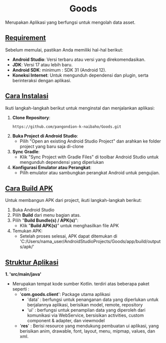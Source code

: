 # <center>Goods</center>

<p>
  Merupakan Aplikasi yang berfungsi untuk mengolah data asset.
</p>

## <u>Requirement</u>

Sebelum memulai, pastikan Anda memiliki hal-hal berikut:

- **Android Studio**: Versi terbaru atau versi yang direkomendasikan.
- **JDK**: Versi 17 atau lebih baru.
- **Android SDK**: minimum : SDK 31 (Android 12).
- **Koneksi Internet**: Untuk mengunduh dependensi dan plugin, serta berinteraksi dengan aplikasi.

## <u>Cara Instalasi</u>

Ikuti langkah-langkah berikut untuk menginstal dan menjalankan aplikasi:

1. **Clone Repository**:
   ```bash
   https://github.com/pangondion-k-naibaho/Goods.git

2. **Buka Project di Android Studio**:
   - Pilih "Open an existing Android Studio Project" dan arahkan ke folder project yang baru saja di-clone
4. **Sync Gradle**:
   - Klik "Sync Project with Gradle Files" di toolbar Android Studio untuk mengunduh dependensi yang diperlukan
6. **Konfigurasi Emulator atau Perangkat**:
   - Pilih emulator atau sambungkan perangkat Android untuk pengujian.

## <u>Cara Build APK</u>
Untuk membangun APK dari project, ikuti langkah-langkah berikut:
1. Buka Android Studio
2. Pilih **Build** dari menu bagian atas.
3. Pilih "**Build Bundle(s) / APK(s)**":
   - Klik "**Build APK(s)**" untuk menghasilkan file APK
4. Temukan APK:
   - Setelah proses selesai, APK dapat ditemukan di 'C:/Users/nama_user/AndroidStudioProjects/Goods/app/build/outputs/apk/'

## <u>Struktur Aplikasi</u>
<b>1. 'src/main/java'</b>
- Merupakan tempat kode sumber Kotlin. terdiri atas beberapa paket seperti :
  - '**com.goods.client**': Package utama aplikasi
     - 'data' : berfungsi untuk penanganan data yang diperlukan untuk berjalannya aplikasi, berisikan model, remote, repository
     -  'ui' : berfungsi untuk penampilan data yang diperoleh dari komunikasi via WebService, bersisikan activities, custom component & adapter, dan viewmodel
  - '**res**' : Berisi resource yang mendukung pembuatan ui aplikasi, yang berisikan anim, drawable, font, layout, menu, mipmap, values, dan xml.
